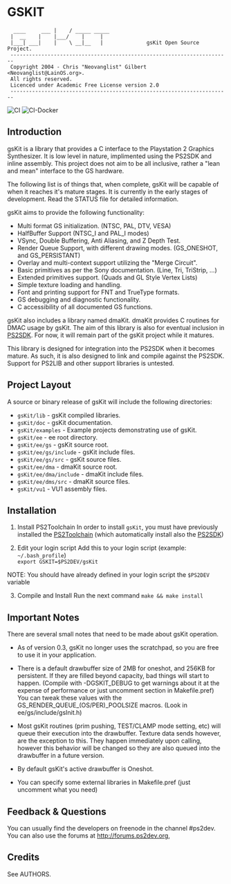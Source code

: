 # GSKIT
```
  ____     ___ |    / _____ _____
 |  __    |    |___/    |     |
 |___| ___|    |    \ __|__   |              gsKit Open Source Project.
 -----------------------------------------------------------------------
 Copyright 2004 - Chris "Neovanglist" Gilbert <Neovanglist@LainOS.org>.
 All rights reserved.
 Licenced under Academic Free License version 2.0
 -----------------------------------------------------------------------
```

![CI](https://github.com/ps2dev/gsKit/workflows/CI/badge.svg)
![CI-Docker](https://github.com/ps2dev/gsKit/workflows/CI-Docker/badge.svg)

 ## Introduction
 
 gsKit is a library that provides a C interface to the Playstation 2
 Graphics Synthesizer. It is low level in nature, implimented using the
 PS2SDK and inline assembly. This project does not aim to be all
 inclusive, rather a "lean and mean" interface to the GS hardware.

 The following list is of things that, when complete, gsKit will be capable
 of when it reaches it's mature stages. It is currently in the early
 stages of development. Read the STATUS file for detailed information.

 gsKit aims to provide the following functionality:
 
 - Multi format GS initialization. (NTSC, PAL, DTV, VESA)
 - HalfBuffer Support (NTSC_I and PAL_I modes)
 - VSync, Double Buffering, Anti Aliasing, and Z Depth Test.
 - Render Queue Support, with different drawing modes. (GS_ONESHOT, and GS_PERSISTANT)
 - Overlay and multi-context support utilizing the "Merge Circuit".
 - Basic primitives as per the Sony documentation. (Line, Tri, TriStrip, ...)
 - Extended primitives support. (Quads and GL Style Vertex Lists)
 - Simple texture loading and handling.
 - Font and printing support for FNT and TrueType formats.
 - GS debugging and diagnostic functionality.
 - C accessibility of all documented GS functions.

 gsKit also includes a library named dmaKit. dmaKit provides C 
 routines for DMAC usage by gsKit. The aim of this library is also
 for eventual inclusion in [PS2SDK](https://github.com/ps2dev/ps2sdk). For now, it will remain part of the
 gsKit project while it matures.

 This library is designed for integration into the PS2SDK when it 
 becomes mature. As such, it is also designed to link and compile
 against the PS2SDK. Support for PS2LIB and other support libraries is
 untested.

 ## Project Layout

 A source or binary release of gsKit will include the following
 directories:

- `gsKit/lib` - gsKit compiled libraries.
- `gsKit/doc` - gsKit documentation.
- `gsKit/examples` - Example projects demonstrating use of gsKit.
- `gsKit/ee` - ee root directory.
- `gsKit/ee/gs` - gsKit source root.
- `gsKit/ee/gs/include` - gsKit include files.
- `gsKit/ee/gs/src` - gsKit source files.
- `gsKit/ee/dma` - dmaKit source root.
- `gsKit/ee/dma/include` - dmaKit include files.
- `gsKit/ee/dms/src` - dmaKit source files.
- `gsKit/vu1` - VU1 assembly files.

## Installation

1. Install PS2Toolchain
In order to install `gsKit`, you must have previously installed the [PS2Toolchain](https://github.com/ps2dev/ps2toolchain) 
(which automatically install also the [PS2SDK](https://github.com/ps2dev/ps2sdk))

2. Edit your login script
Add this to your login script (example: `~/.bash_profile`)  
`export GSKIT=$PS2DEV/gsKit`

NOTE: You should have already defined in your login script the `$PS2DEV` variable

3. Compile and Install
Run the next command
`make && make install`

 ## Important Notes

 There are several small notes that need to be made about gsKit operation.

 - As of version 0.3, gsKit no longer uses the scratchpad, so you are free to
   use it in your application.

 - There is a default drawbuffer size of 2MB for oneshot, and 256KB for persistent.
   If they are filled beyond capacity, bad things will start to happen.
   (Compile with -DGSKIT_DEBUG to get warnings about it at the expense of performance
   or just uncomment section in Makefile.pref)
   You can tweak these values with the GS_RENDER_QUEUE_(OS/PER)_POOLSIZE macros.
   (Look in ee/gs/include/gsInit.h)

 - Most gsKit routines (prim pushing, TEST/CLAMP mode setting, etc) will queue their
   execution into the drawbuffer. Texture data sends however, are the exception to this.
   They happen immediately upon calling, however this behavior will be changed so they
   are also queued into the drawbuffer in a future version.

 - By default gsKit's active drawbuffer is Oneshot.

 - You can specify some external libraries in Makefile.pref
   (just uncomment what you need)

 ## Feedback & Questions

 You can usually find the developers on freenode in the channel #ps2dev. You
 can also use the forums at http://forums.ps2dev.org, 

 ## Credits

 See AUTHORS.
